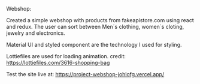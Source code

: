 Webshop:

Created a simple webshop with products from fakeapistore.com using react and redux.
The user can sort between Men´s clothing, women´s cloting, jewelry and electronics. 

Material UI and styled component are the technology I used for styling. 

Lottiefiles are used for loading animation. 
credit: https://lottiefiles.com/3616-shopping-bag

Test the site live at: 
https://project-webshop-johlofg.vercel.app/